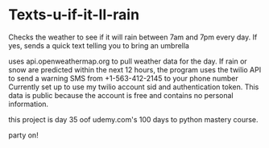 # Texts-u-if-it-ll-rain
Checks the weather to see if it will rain between 7am and 7pm every day. If yes, sends a quick text telling you to bring an umbrella

uses api.openweathermap.org to pull weather data for the day. If rain or snow are predicted within the next 12 hours, the program uses the twilio API to send a warning SMS from +1-563-412-2145 to your phone number
Currently set up to use my twilio account sid and authentication token. This data is public because the account is free and contains no personal information.

this project is day 35 oof udemy.com's 100 days to python mastery course.

party on!
